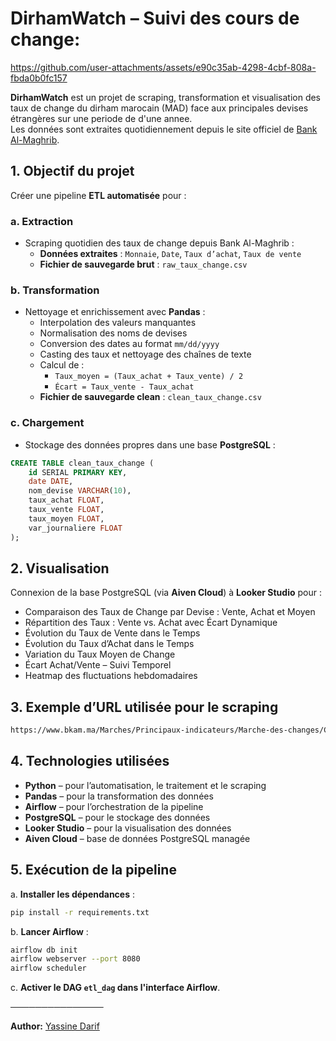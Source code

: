 # DirhamWatch – Suivi des cours de change:

https://github.com/user-attachments/assets/e90c35ab-4298-4cbf-808a-fbda0b0fc157

**DirhamWatch** est un projet de scraping, transformation et visualisation des taux de change du dirham marocain (MAD) face aux principales devises étrangères sur une periode de d'une annee.  
Les données sont extraites quotidiennement depuis le site officiel de [Bank Al-Maghrib](https://www.bkam.ma/Marches/Principaux-indicateurs/Marche-des-changes/Cours-de-change/Cours-des-billets-de-banque-etrangers).

## 1. Objectif du projet

Créer une pipeline **ETL automatisée** pour :

### a. Extraction

- Scraping quotidien des taux de change depuis Bank Al-Maghrib :
  - **Données extraites** : `Monnaie`, `Date`, `Taux d’achat`, `Taux de vente`
  - **Fichier de sauvegarde brut** : `raw_taux_change.csv`

### b. Transformation

- Nettoyage et enrichissement avec **Pandas** :
  - Interpolation des valeurs manquantes
  - Normalisation des noms de devises
  - Conversion des dates au format `mm/dd/yyyy`
  - Casting des taux et nettoyage des chaînes de texte
  - Calcul de :
    - `Taux_moyen = (Taux_achat + Taux_vente) / 2`
    - `Écart = Taux_vente - Taux_achat`
  - **Fichier de sauvegarde clean** : `clean_taux_change.csv`

### c. Chargement

- Stockage des données propres dans une base **PostgreSQL** :

```sql
CREATE TABLE clean_taux_change (
    id SERIAL PRIMARY KEY,
    date DATE,
    nom_devise VARCHAR(10),
    taux_achat FLOAT,
    taux_vente FLOAT,
    taux_moyen FLOAT,
    var_journaliere FLOAT
);
```


## 2. Visualisation

Connexion de la base PostgreSQL (via **Aiven Cloud**) à **Looker Studio** pour :

- Comparaison des Taux de Change par Devise : Vente, Achat et Moyen  
- Répartition des Taux : Vente vs. Achat avec Écart Dynamique  
- Évolution du Taux de Vente dans le Temps  
- Évolution du Taux d’Achat dans le Temps  
- Variation du Taux Moyen de Change  
- Écart Achat/Vente – Suivi Temporel  
- Heatmap des fluctuations hebdomadaires  


## 3. Exemple d’URL utilisée pour le scraping

```bash
https://www.bkam.ma/Marches/Principaux-indicateurs/Marche-des-changes/Cours-de-change/Cours-des-billets-de-banque-etrangers?date=06%2F05%2F2025&block=98a86bd3205c8223897bbd8d87e3788d
```

## 4. Technologies utilisées

- **Python** – pour l’automatisation, le traitement et le scraping  
- **Pandas** – pour la transformation des données  
- **Airflow** – pour l’orchestration de la pipeline  
- **PostgreSQL** – pour le stockage des données  
- **Looker Studio** – pour la visualisation des données  
- **Aiven Cloud** – base de données PostgreSQL managée


## 5. Exécution de la pipeline

a. **Installer les dépendances** :
   ```bash
   pip install -r requirements.txt
   ```

b. **Lancer Airflow** :
   ```bash
   airflow db init
   airflow webserver --port 8080
   airflow scheduler
   ```

c. **Activer le DAG `etl_dag` dans l'interface Airflow**.

───────────────

**Author:** [Yassine Darif](https://www.linkedin.com/in/darif-yassine)

